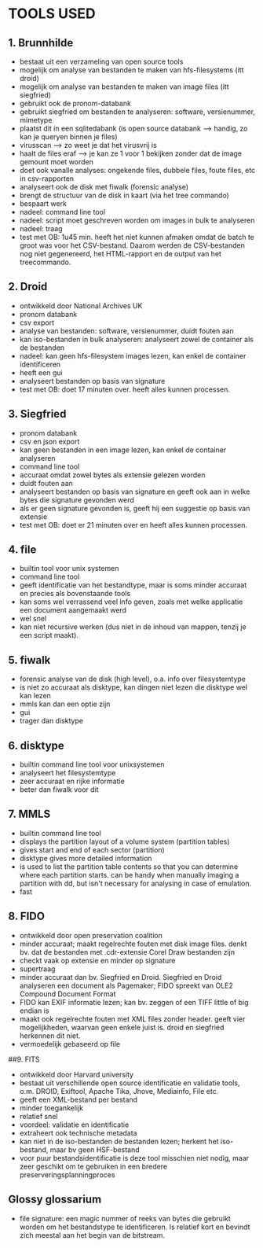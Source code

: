 TOOLS USED
==========

## 1. Brunnhilde
- bestaat uit een verzameling van open source tools
- mogelijk om analyse van bestanden te maken van hfs-filesystems (itt droid)
- mogelijk om analyse van bestanden te maken van image files (itt siegfried)
- gebruikt ook de pronom-databank
- gebruikt siegfried om bestanden te analyseren: software, versienummer, mimetype
- plaatst dit in een sqlitedabank (is open source databank --> handig, zo kan je queryen binnen je files)
- virusscan --> zo weet je dat het virusvrij is
- haalt de files eraf --> je kan ze 1 voor 1 bekijken zonder dat de image gemount moet worden
- doet ook vanalle analyses: ongekende files, dubbele files, foute files, etc in csv-rapporten
- analyseert ook de disk met fiwalk (forensic analyse)
- brengt de structuur van de disk in kaart (via het tree commando)
- bespaart werk
- nadeel: command line tool
- nadeel: script moet geschreven worden om images in bulk te analyseren
- nadeel: traag
- test met OB: 1u45 min. heeft het niet kunnen afmaken omdat de batch te groot was voor het CSV-bestand. Daarom werden de CSV-bestanden nog niet gegenereerd, het HTML-rapport en de output van het treecommando.

## 2. Droid
- ontwikkeld door National Archives UK
- pronom databank
- csv export
- analyse van bestanden: software, versienummer, duidt fouten aan
- kan iso-bestanden in bulk analyseren: analyseert zowel de container als de bestanden
- nadeel: kan geen hfs-filesystem images lezen, kan enkel de container identificeren
- heeft een gui
- analyseert bestanden op basis van signature
- test met OB: doet 17 minuten over. heeft alles kunnen processen.

## 3. Siegfried
- pronom databank
- csv en json export
- kan geen bestanden in een image lezen, kan enkel de container analyseren
- command line tool
- accuraat omdat zowel bytes als extensie gelezen worden
- duidt fouten aan
- analyseert bestanden op basis van signature en geeft ook aan in welke bytes die signature gevonden werd
- als er geen signature gevonden is, geeft hij een suggestie op basis van extensie
- test met OB: doet er 21 minuten over en heeft alles kunnen processen.

## 4. file
- builtin tool voor unix systemen
- command line tool
- geeft identificatie van het bestandtype, maar is soms minder accuraat en precies als bovenstaande tools
- kan soms wel verrassend veel info geven, zoals met welke applicatie een document aangemaakt werd
- wel snel
- kan niet recursive werken (dus niet in de inhoud van mappen, tenzij je een script maakt).

## 5. fiwalk
- forensic analyse van de disk (high level), o.a. info over filesystemtype
- is niet zo accuraat als disktype, kan dingen niet lezen die disktype wel kan lezen
- mmls kan dan een optie zijn
- gui
- trager dan disktype

## 6. disktype
- builtin command line tool voor unixsystemen
- analyseert het filesystemtype
- zeer accuraat en rijke informatie
- beter dan fiwalk voor dit

## 7. MMLS
- builtin command line tool
- displays the partition layout of a volume system (partition tables)
- gives start and end of each sector (partition)
- disktype gives more detailed information
- is used to list the partition table contents so that you can determine where each partition starts. can be handy when manually imaging a partition with dd, but isn't necessary for analysing in case of emulation.
- fast 

## 8. FIDO
- ontwikkeld door open preservation coalition
- minder accuraat; maakt regelrechte fouten met disk image files. denkt bv. dat de bestanden met .cdr-extensie Corel Draw bestanden zijn
- checkt vaak op extensie en minder op signature
- supertraag
- minder accuraat dan bv. Siegfried en Droid. Siegfried en Droid analyseren een document als Pagemaker; FIDO spreekt van OLE2 Compound Document Format
- FIDO kan EXIF informatie lezen; kan bv. zeggen of een TIFF little of big endian is
- maakt ook regelrechte fouten met XML files zonder header. geeft vier mogelijkheden, waarvan geen enkele juist is. droid en siegfried herkennen dit niet.
- vermoedelijk gebaseerd op file

##9. FITS
- ontwikkeld door Harvard university
- bestaat uit verschillende open source identificatie en validatie tools, o.m. DROID, Exiftool, Apache Tika, Jhove, Mediainfo, File etc.
- geeft een XML-bestand per bestand
- minder toegankelijk
- relatief snel
- voordeel: validatie en identificatie
- extraheert ook technische metadata
- kan niet in de iso-bestanden de bestanden lezen; herkent het iso-bestand, maar bv geen HSF-bestand
- voor puur bestandsidentificatie is deze tool misschien niet nodig, maar zeer geschikt om te gebruiken in een bredere preserveringsplanningproces

## Glossy glossarium
- file signature: een magic nummer of reeks van bytes die gebruikt worden om het bestandstype te identificeren. Is relatief kort en bevindt zich meestal aan het begin van de bitstream.
